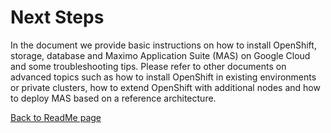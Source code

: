# Next Steps

In the document we provide basic instructions on how to install
OpenShift, storage, database and Maximo Application Suite (MAS) on
Google Cloud and some troubleshooting tips. Please refer to other
documents on advanced topics such as how to install OpenShift in
existing environments or private clusters, how to extend OpenShift with
additional nodes and how to deploy MAS based on a reference
architecture.

[Back to ReadMe page](../README.MD)